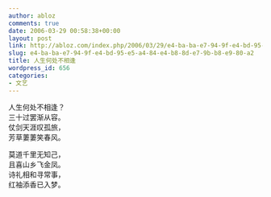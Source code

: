 ```yaml
---
author: abloz
comments: true
date: 2006-03-29 00:58:38+00:00
layout: post
link: http://abloz.com/index.php/2006/03/29/e4-ba-ba-e7-94-9f-e4-bd-95-e5-a4-84-e4-b8-8d-e7-9b-b8-e9-80-a2/
slug: e4-ba-ba-e7-94-9f-e4-bd-95-e5-a4-84-e4-b8-8d-e7-9b-b8-e9-80-a2
title: 人生何处不相逢
wordpress_id: 656
categories:
- 文艺
---
```


人生何处不相逢？   
三十过罢渐从容。   
仗剑天涯叹孤旅，   
芳草萋萋笑春风。   
  
莫道千里无知己，   
且喜山乡飞金凤。   
诗礼相和寻常事，   
红袖添香已入梦。
